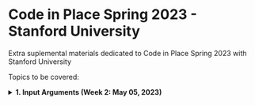 # Code in Place Spring 2023 - Stanford University

Extra suplemental materials dedicated to Code in Place Spring 2023 with Stanford University

Topics to be covered:
<b><details><summary>1. Input Arguments (Week 2: May 05, 2023)</summary></b>
  
  - Visit folder 2022\_05\_05_Functions (main.py file) for more examples
  - Declare, implement, and call functions
  - Enable user input argument using `input` keyword
